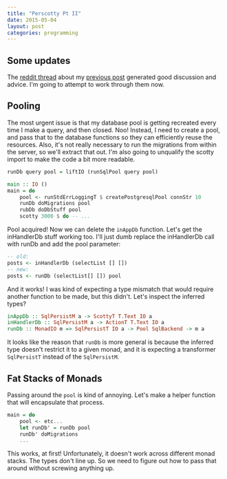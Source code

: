 ```yaml
---
title: "Perscotty Pt II"
date: 2015-05-04
layout: post
categories: programming
---
```


## Some updates

The [reddit thread](https://www.reddit.com/r/haskell/comments/34nxtu/scotty_and_persistent_a_beginners_voyage/) about my [previous post](http://www.parsonsmatt.org/programming/2015/05/02/scotty_and_persistent.html) generated good discussion and advice. I'm going to attempt to work through them now.

## Pooling

The most urgent issue is that my database pool is getting recreated every time I make a query, and then closed. Noo! Instead, I need to create a pool, and pass that to the database functions so they can efficiently reuse the resources. Also, it's not really necessary to run the migrations from within the server, so we'll extract that out. I'm also going to unqualify the scotty import to make the code a bit more readable.

```haskell
runDb query pool = liftIO (runSqlPool query pool)

main :: IO ()
main = do
    pool <- runStdErrLoggingT $ createPostgresqlPool connStr 10
    runDb doMigrations pool
    rubDb doDbStuff pool
    scotty 3000 $ do -- ...
```
Pool acquired! Now we can delete the `inAppDb` function. Let's get the inHandlerDb stuff working too. I'll just dumb replace the inHandlerDb call with runDb and add the pool parameter:

```haskell
-- old:
posts <- inHandlerDb (selectList [] [])
-- new:
posts <- runDb (selectList[] []) pool
```
And it works! I was kind of expecting a type mismatch that would require another function to be made, but this didn't. Let's inspect the inferred types?

```haskell
inAppDb :: SqlPersistM a -> ScottyT T.Text IO a
inHandlerDb :: SqlPersistM a -> ActionT T.Text IO a
runDb :: MonadIO m => SqlPersistT IO a -> Pool SqlBackend -> m a
```

It looks like the reason that `runDb` is more general is because the inferred type doesn't restrict it to a given monad, and it is expecting a transformer `SqlPersistT` instead of the `SqlPersistM`.

## Fat Stacks of Monads

Passing around the `pool` is kind of annoying. Let's make a helper function that will encapsulate that process.

```haskell
main = do
    pool <- etc...
    let runDb' = runDb pool
    runDb' doMigrations
    ...
```
This works, at first! Unfortunately, it doesn't work across different monad stacks. The types don't line up. So we need to figure out how to pass that around without screwing anything up.

